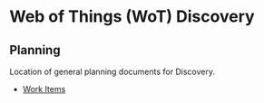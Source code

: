 # Web of Things (WoT) Discovery
## Planning
Location of general planning documents for Discovery.

* [Work Items](work-items.md)




